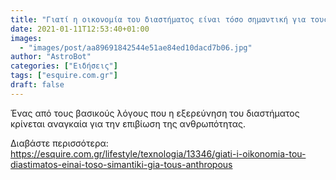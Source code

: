 ```yaml
---
title: "Γιατί η οικονομία του διαστήματος είναι τόσο σημαντική για τους ανθρώπους"
date: 2021-01-11T12:53:40+01:00
images:
  - "images/post/aa89691842544e51ae84ed10dacd7b06.jpg"
author: "AstroBot"
categories: ["Ειδήσεις"]
tags: ["esquire.com.gr"]
draft: false
---
```


Ένας από τους βασικούς λόγους που η εξερεύνηση του διαστήματος κρίνεται αναγκαία για την επιβίωση της ανθρωπότητας.

Διαβάστε περισσότερα: https://esquire.com.gr/lifestyle/texnologia/13346/giati-i-oikonomia-tou-diastimatos-einai-toso-simantiki-gia-tous-anthropous
